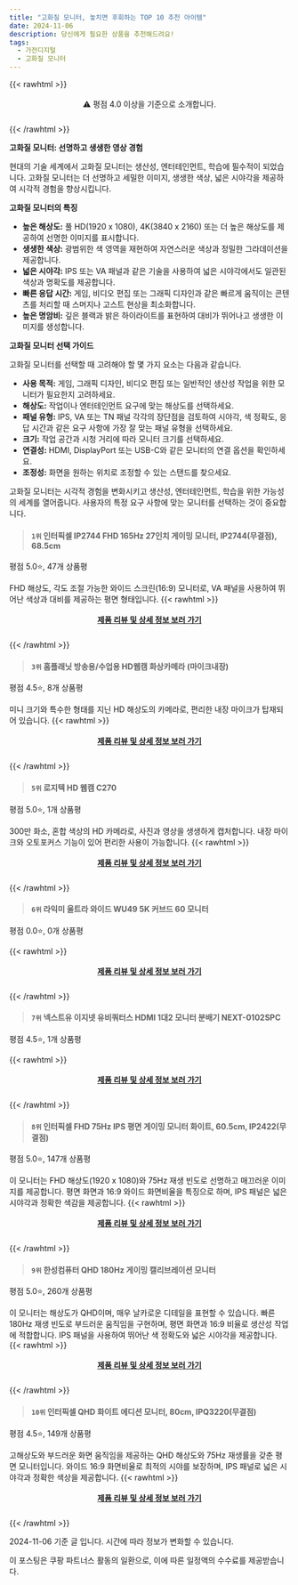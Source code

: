 ```yaml
---
title: "고화질 모니터, 놓치면 후회하는 TOP 10 추천 아이템"
date: 2024-11-06
description: 당신에게 필요한 상품을 추천해드려요!
tags:
  - 가전디지털
  - 고화질 모니터
---
```

{{< rawhtml >}}<div class="toc" style="text-align: center; height: 50px; line-height: 2;">  <p>⚠️ 평점 4.0 이상을 기준으로 소개합니다.<br></p></div> {{< /rawhtml >}}

**고화질 모니터: 선명하고 생생한 영상 경험**

현대의 기술 세계에서 고화질 모니터는 생산성, 엔터테인먼트, 학습에 필수적이 되었습니다. 고화질 모니터는 더 선명하고 세밀한 이미지, 생생한 색상, 넓은 시야각을 제공하여 시각적 경험을 향상시킵니다.

**고화질 모니터의 특징**

* **높은 해상도:** 풀 HD(1920 x 1080), 4K(3840 x 2160) 또는 더 높은 해상도를 제공하여 선명한 이미지를 표시합니다.
* **생생한 색상:** 광범위한 색 영역을 재현하여 자연스러운 색상과 정밀한 그라데이션을 제공합니다.
* **넓은 시야각:** IPS 또는 VA 패널과 같은 기술을 사용하여 넓은 시야각에서도 일관된 색상과 명확도를 제공합니다.
* **빠른 응답 시간:** 게임, 비디오 편집 또는 그래픽 디자인과 같은 빠르게 움직이는 콘텐츠를 처리할 때 스머지나 고스트 현상을 최소화합니다.
* **높은 명암비:** 깊은 블랙과 밝은 하이라이트를 표현하여 대비가 뛰어나고 생생한 이미지를 생성합니다.

**고화질 모니터 선택 가이드**

고화질 모니터를 선택할 때 고려해야 할 몇 가지 요소는 다음과 같습니다.

* **사용 목적:** 게임, 그래픽 디자인, 비디오 편집 또는 일반적인 생산성 작업을 위한 모니터가 필요한지 고려하세요.
* **해상도:** 작업이나 엔터테인먼트 요구에 맞는 해상도를 선택하세요.
* **패널 유형:** IPS, VA 또는 TN 패널 각각의 장단점을 검토하여 시야각, 색 정확도, 응답 시간과 같은 요구 사항에 가장 잘 맞는 패널 유형을 선택하세요.
* **크기:** 작업 공간과 시청 거리에 따라 모니터 크기를 선택하세요.
* **연결성:** HDMI, DisplayPort 또는 USB-C와 같은 모니터의 연결 옵션을 확인하세요.
* **조정성:** 화면을 원하는 위치로 조정할 수 있는 스탠드를 찾으세요.

고화질 모니터는 시각적 경험을 변화시키고 생산성, 엔터테인먼트, 학습을 위한 가능성의 세계를 열어줍니다. 사용자의 특정 요구 사항에 맞는 모니터를 선택하는 것이 중요합니다.


>#### `1위` 인터픽셀 IP2744 FHD 165Hz 27인치 게이밍 모니터, IP2744(무결점), 68.5cm
평점 5.0⭐, 47개 상품평

FHD 해상도, 각도 조절 가능한 와이드 스크린(16:9) 모니터로, VA 패널을 사용하여 뛰어난 색상과 대비를 제공하는 평면 형태입니다.
{{< rawhtml >}}<div class="toc" style="text-align: center; height: 50px; line-height: 2;"><p><b><a href="https://link.coupang.com/re/AFFSDP?lptag=AF5033054&pageKey=7857901064&itemId=21436078061&vendorItemId=88777555376&traceid=V0-153-f933553680fe91d7&clickBeacon=483b66f0-9c1a-11ef-b6b7-086cc6cf6b9a%7E3&requestid=20241106173656640271615930&token=31850C%7CMIXED">제품 리뷰 및 상세 정보 보러 가기</a></b><br></p> </div>{{< /rawhtml >}}

>#### `3위` 홈플래닛 방송용/수업용 HD웹캠 화상카메라 (마이크내장)
평점 4.5⭐, 8개 상품평

미니 크기와 특수한 형태를 지닌 HD 해상도의 카메라로, 편리한 내장 마이크가 탑재되어 있습니다.
{{< rawhtml >}}<div class="toc" style="text-align: center; height: 50px; line-height: 2;"><p><b><a href="https://link.coupang.com/re/AFFSDP?lptag=AF5033054&pageKey=4315787913&itemId=5014790334&vendorItemId=72324676754&traceid=V0-153-ceee4a02f890347c&requestid=20241106173656640271615930&token=31850C%7CMIXED">제품 리뷰 및 상세 정보 보러 가기</a></b><br></p> </div>{{< /rawhtml >}}

>#### `5위` 로지텍 HD 웹캠 C270
평점 5.0⭐, 1개 상품평

300만 화소, 혼합 색상의 HD 카메라로, 사진과 영상을 생생하게 캡처합니다. 내장 마이크와 오토포커스 기능이 있어 편리한 사용이 가능합니다.
{{< rawhtml >}}<div class="toc" style="text-align: center; height: 50px; line-height: 2;"><p><b><a href="https://link.coupang.com/re/AFFSDP?lptag=AF5033054&pageKey=1203604686&itemId=2189135734&vendorItemId=3164501718&traceid=V0-153-8255cd5d24379cda&requestid=20241106173656640271615930&token=31850C%7CMIXED">제품 리뷰 및 상세 정보 보러 가기</a></b><br></p> </div>{{< /rawhtml >}}

>#### `6위` 라익미 울트라 와이드 WU49 5K 커브드 60 모니터
평점 0.0⭐, 0개 상품평


{{< rawhtml >}}<div class="toc" style="text-align: center; height: 50px; line-height: 2;"><p><b><a href="https://link.coupang.com/re/AFFSDP?lptag=AF5033054&pageKey=8339933447&itemId=24084413409&vendorItemId=91163000958&traceid=V0-153-470f4026f895f479&clickBeacon=483b66f0-9c1a-11ef-a203-c818d19268f0%7E3&requestid=20241106173656640271615930&token=31850C%7CMIXED">제품 리뷰 및 상세 정보 보러 가기</a></b><br></p> </div>{{< /rawhtml >}}

>#### `7위` 넥스트유 이지넷 유비쿼터스 HDMI 1대2 모니터 분배기 NEXT-0102SPC
평점 4.5⭐, 1개 상품평


{{< rawhtml >}}<div class="toc" style="text-align: center; height: 50px; line-height: 2;"><p><b><a href="https://link.coupang.com/re/AFFSDP?lptag=AF5033054&pageKey=5950975180&itemId=10637895734&vendorItemId=3576591619&traceid=V0-153-64788cce51035724&requestid=20241106173656640271615930&token=31850C%7CMIXED">제품 리뷰 및 상세 정보 보러 가기</a></b><br></p> </div>{{< /rawhtml >}}

>#### `8위` 인터픽셀 FHD 75Hz IPS 평면 게이밍 모니터 화이트, 60.5cm, IP2422(무결점)
평점 5.0⭐, 147개 상품평

이 모니터는 FHD 해상도(1920 x 1080)와 75Hz 재생 빈도로 선명하고 매끄러운 이미지를 제공합니다. 평면 화면과 16:9 와이드 화면비율을 특징으로 하며, IPS 패널은 넓은 시야각과 정확한 색감을 제공합니다.
{{< rawhtml >}}<div class="toc" style="text-align: center; height: 50px; line-height: 2;"><p><b><a href="https://link.coupang.com/re/AFFSDP?lptag=AF5033054&pageKey=6443420812&itemId=13956116665&vendorItemId=81205191247&traceid=V0-153-5aa04b752f075a10&clickBeacon=483b66f0-9c1a-11ef-952a-d905d7876f7d%7E3&requestid=20241106173656640271615930&token=31850C%7CMIXED">제품 리뷰 및 상세 정보 보러 가기</a></b><br></p> </div>{{< /rawhtml >}}

>#### `9위` 한성컴퓨터 QHD 180Hz 게이밍  캘리브레이션 모니터
평점 5.0⭐, 260개 상품평

이 모니터는 해상도가 QHD이며, 매우 날카로운 디테일을 표현할 수 있습니다. 빠른 180Hz 재생 빈도로 부드러운 움직임을 구현하며, 평면 화면과 16:9 비율로 생산성 작업에 적합합니다. IPS 패널을 사용하여 뛰어난 색 정확도와 넓은 시야각을 제공합니다.
{{< rawhtml >}}<div class="toc" style="text-align: center; height: 50px; line-height: 2;"><p><b><a href="https://link.coupang.com/re/AFFSDP?lptag=AF5033054&pageKey=5696074353&itemId=9451217292&vendorItemId=76736088618&traceid=V0-153-2451d6c7d6357812&requestid=20241106173656640271615930&token=31850C%7CMIXED">제품 리뷰 및 상세 정보 보러 가기</a></b><br></p> </div>{{< /rawhtml >}}

>#### `10위` 인터픽셀 QHD 화이트 에디션 모니터, 80cm, IPQ3220(무결점)
평점 4.5⭐, 149개 상품평

고해상도와 부드러운 화면 움직임을 제공하는 QHD 해상도와 75Hz 재생률을 갖춘 평면 모니터입니다. 와이드 16:9 화면비율로 최적의 시야를 보장하며, IPS 패널로 넓은 시야각과 정확한 색상을 제공합니다.
{{< rawhtml >}}<div class="toc" style="text-align: center; height: 50px; line-height: 2;"><p><b><a href="https://link.coupang.com/re/AFFSDP?lptag=AF5033054&pageKey=7400330431&itemId=19153053641&vendorItemId=86271970433&traceid=V0-153-b74172dc25416e4f&clickBeacon=483b66f0-9c1a-11ef-b518-9338717a6335%7E3&requestid=20241106173656640271615930&token=31850C%7CMIXED">제품 리뷰 및 상세 정보 보러 가기</a></b><br></p> </div>{{< /rawhtml >}}


2024-11-06 기준 글 입니다.
시간에 따라 정보가 변화할 수 있습니다.

이 포스팅은 쿠팡 파트너스 활동의 일환으로, 이에 따른 일정액의 수수료를 제공받습니다.